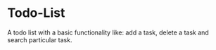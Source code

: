 # Todo-List
A todo list with a basic functionality like: add a task, delete a task and search particular task.
